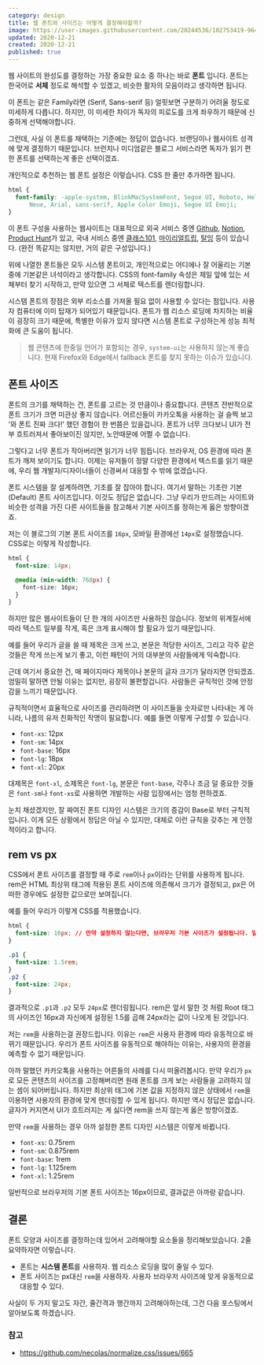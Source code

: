 ```yaml
---
category: design
title: 웹 폰트와 사이즈는 어떻게 결정해야할까?
image: https://user-images.githubusercontent.com/20244536/102753419-964e0c80-43ae-11eb-837a-fd902643f37a.png
updated: 2020-12-21
created: 2020-12-21
published: true
---
```


웹 사이트의 완성도를 결정하는 가장 중요한 요소 중 하나는 바로 **폰트** 입니다. 폰트는 한국어로 **서체** 정도로 해석할 수 있겠고, 비슷한 활자의 모음이라고 생각하면 됩니다.

이 폰트는 같은 Family라면 (Serif, Sans-serif 등) 얼핏보면 구분하기 어려울 정도로 미세하게 다릅니다. 하지만, 이 미세한 차이가 독자의 피로도를 크게 좌우하기 때문에 신중하게 선택해야합니다.

<!--more-->

그런데, 사실 이 폰트를 채택하는 기준에는 정답이 없습니다. 브랜딩이나 웹사이트 성격에 맞게 결정하기 때문입니다. 브런치나 미디엄같은 블로그 서비스라면 독자가 읽기 편한 폰트를 선택하는게 좋은 선택이겠죠.

개인적으로 추천하는 웹 폰트 설정은 이렇습니다. CSS 한 줄만 추가하면 됩니다.

```css
html {
  font-family: -apple-system, BlinkMacSystemFont, Segoe UI, Roboto, Helvetica
      Neue, Arial, sans-serif, Apple Color Emoji, Segoe UI Emoji;
}
```

이 폰트 구성을 사용하는 웹사이트는 대표적으로 외국 서비스 중엔 [Github](https://www.github.com), [Notion](https://notion.so), [Product Hunt](https://www.producthunt.com)가 있고, 국내 서비스 중엔 [클래스101](https://class101.net), [마이리얼트립](https://www.myrealtrip.com), [탈잉](https://taling.me/) 등이 있습니다. (완전 똑같지는 않지만, 거의 같은 구성입니다.)

위에 나열한 폰트들은 모두 시스템 폰트이고, 개인적으로는 어디에나 잘 어울리는 기본 중에 기본같은 녀석이라고 생각합니다. CSS의 font-family 속성은 제일 앞에 있는 서체부터 찾기 시작하고, 만약 있으면 그 서체로 텍스트를 렌더링합니다.

시스템 폰트의 장점은 외부 리소스를 가져올 필요 없이 사용할 수 있다는 점입니다. 사용자 컴퓨터에 이미 탑재가 되어있기 때문입니다. 폰트가 웹 리소스 로딩에 차지하는 비율이 굉장히 크기 때문에, 특별한 이유가 있지 않다면 시스템 폰트로 구성하는게 성능 최적화에 큰 도움이 됩니다.

> 웹 콘텐츠에 한중일 언어가 포함되는 경우, `system-ui`는 사용하지 않는게 좋습니다. 현재 Firefox와 Edge에서 fallback 폰트를 찾지 못하는 이슈가 있습니다.

## 폰트 사이즈

폰트의 크기를 채택하는 건, 폰트를 고르는 것 만큼이나 중요합니다. 콘텐츠 전반적으로 폰트 크기가 크면 미관상 좋지 않습니다. 어르신들이 카카오톡을 사용하는 걸 슬쩍 보고 '와 폰트 진짜 크다!' 했던 경험이 한 번쯤은 있을겁니다. 폰트가 너무 크다보니 UI가 전부 흐트러져서 좋아보이진 않지만, 노안때문에 어쩔 수 없습니다.

그렇다고 너무 폰트가 작아버리면 읽기가 너무 힘듭니다. 브라우저, OS 환경에 따라 폰트가 깨져 보이기도 합니다. 이제는 유저들이 정말 다양한 환경에서 텍스트를 읽기 때문에, 우리 웹 개발자/디자이너들이 신경써서 대응할 수 밖에 없겠습니다.

폰트 시스템을 잘 설계하려면, 기초를 잘 잡아야 합니다. 여기서 말하는 기초란 기본 (Default) 폰트 사이즈입니다. 이것도 정답은 없습니다. 그냥 우리가 만드려는 사이트와 비슷한 성격을 가진 다른 사이트들을 참고해서 기본 사이즈를 정하는게 옳은 방향이겠죠.

저는 이 블로그의 기본 폰트 사이즈를 `16px`, 모바일 환경에선 `14px`로 설정했습니다. CSS로는 이렇게 작성합니다.

```css
html {
  font-size: 14px;

  @media (min-width: 768px) {
    font-size: 16px;
  }
}
```

하지만 많은 웹사이트들이 단 한 개의 사이즈만 사용하진 않습니다. 정보의 위계질서에 따라 텍스트 일부를 작게, 혹은 크게 표시해야 할 필요가 있기 때문입니다.

예를 들어 우리가 글을 쓸 때 제목은 크게 쓰고, 본문은 적당한 사이즈, 그리고 각주 같은 것들은 작게 쓰는게 보기 좋고, 이런 패턴이 거의 대부분의 사람들에게 익숙합니다.

근데 여기서 중요한 건, 매 페이지마다 제목이나 본문의 글자 크기가 달라지면 안되겠죠. 엄밀히 말하면 안될 이유는 없지만, 굉장히 불편할겁니다. 사람들은 규칙적인 것에 안정감을 느끼기 때문입니다.

규칙적이면서 효율적으로 사이즈를 관리하려면 이 사이즈들을 숫자로만 나타내는 게 아니라, 나름의 유저 친화적인 작명이 필요합니다. 예를 들면 이렇게 구성할 수 있습니다.

- `font-xs`: 12px
- `font-sm`: 14px
- `font-base`: 16px
- `font-lg`: 18px
- `font-xl`: 20px

대제목은 `font-xl`, 소제목은 `font-lg`, 본문은 `font-base`, 각주나 조금 덜 중요한 것들은 `font-sm`나 `font-xs`로 사용하면 개발하는 사람 입장에서는 엄청 편하겠죠.

눈치 채셨겠지만, 잘 짜여진 폰트 디자인 시스템은 크기의 증감이 Base로 부터 규칙적입니다. 이게 모든 상황에서 정답은 아닐 수 있지만, 대체로 이런 규칙을 갖추는 게 안정적이라고 합니다.

## rem vs px

CSS에서 폰트 사이즈를 결정할 때 주로 `rem`이나 `px`이라는 단위를 사용하게 됩니다. rem은 HTML 최상위 태그에 적용된 폰트 사이즈에 의존해서 크기가 결정되고, px은 어떠한 경우에도 설정한 값으로만 보여집니다.

예를 들어 우리가 이렇게 CSS를 적용했습니다.

```css
html {
  font-size: 16px; // 만약 설정하지 않는다면, 브라우저 기본 사이즈가 설정됩니다. 일반적으로 16px입니다.
}

.p1 {
  font-size: 1.5rem;
}
.p2 {
  font-size: 24px;
}
```

결과적으로 `.p1`과 `.p2` 모두 `24px`로 렌더링됩니다. rem은 앞서 말한 것 처럼 Root 태그의 사이즈인 16px과 자신에게 설정된 1.5를 곱해 24px라는 값이 나오게 된 것입니다.

저는 `rem`을 사용하는걸 권장드립니다. 이유는 `rem`은 사용자 환경에 따라 유동적으로 바뀌기 때문입니다. 우리가 폰트 사이즈를 유동적으로 해야하는 이유는, 사용자의 환경을 예측할 수 없기 때문입니다.

아까 말했던 카카오톡을 사용하는 어른들의 사례를 다시 떠올려봅시다. 만약 우리가 `px`로 모든 콘텐츠의 사이즈를 고정해버리면 원래 폰트를 크게 보는 사람들을 고려하지 않는 셈이 되어버립니다. 하지만 최상위 태그에 기본 값을 지정하지 않은 상태에서 `rem`을 이용하면 사용자의 환경에 맞게 렌더링할 수 있게 됩니다. 하지만 역시 정답은 없습니다. 글자가 커지면서 UI가 흐트러지는 게 싫다면 rem을 쓰지 않는게 옳은 방향이겠죠.

만약 `rem`을 사용하는 경우 아까 설정한 폰트 디자인 시스템은 이렇게 바뀝니다.

- `font-xs`: 0.75rem
- `font-sm`: 0.875rem
- `font-base`: 1rem
- `font-lg`: 1.125rem
- `font-xl`: 1.25rem

일반적으로 브라우저의 기본 폰트 사이즈는 16px이므로, 결과값은 아까랑 같습니다.

## 결론

폰트 모양과 사이즈를 결정하는데 있어서 고려해야할 요소들을 정리해보았습니다. 2줄 요약하자면 이렇습니다.

- 폰트는 **시스템 폰트**를 사용하자. 웹 리소스 로딩을 많이 줄일 수 있다.
- 폰트 사이즈는 px대신 `rem`을 사용하자. 사용자 브라우저 사이즈에 맞게 유동적으로 대응할 수 있다.

사실이 두 가지 말고도 자간, 줄간격과 행간까지 고려해야하는데, 그건 다음 포스팅에서 알아보도록 하겠습니다.

### 참고

- https://github.com/necolas/normalize.css/issues/665

